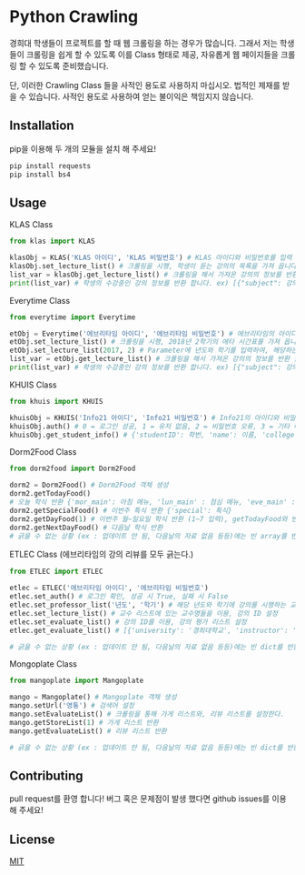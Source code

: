 # Python Crawling
경희대 학생들이 프로젝트를 할 때 웹 크롤링을 하는 경우가 많습니다. 그래서 저는 학생들이 크롤링을 쉽게 할 수 있도록 이를 Class 형태로 제공, 자유롭게 웹 페이지들을 크롤링 할 수 있도록 준비했습니다.

단, 이러한 Crawling Class 들을 사적인 용도로 사용하지 마십시오. 법적인 제재를 받을 수 있습니다.
사적인 용도로 사용하여 얻는 불이익은 책임지지 않습니다.

## Installation
pip을 이용해 두 개의 모듈을 설치 해 주세요!

```bash
pip install requests
pip install bs4
```

## Usage

KLAS Class

```python
from klas import KLAS

klasObj = KLAS('KLAS 아이디', 'KLAS 비밀번호') # KLAS 아이디와 비밀번호를 입력 합니다.
klasObj.set_lecture_list() # 크롤링을 시행, 학생이 듣는 강의의 목록을 가져 옵니다. 성공 시 True, 실패 시 False를 반환합니다.
list_var = klasObj.get_lecture_list() # 크롤링을 해서 가져온 강의의 정보를 반환 합니다.
print(list_var) # 학생의 수강중인 강의 정보를 반환 합니다. ex) [{"subject": 강의명, "subjnum": 학수 번호, "professor": 교수명}, ...]
```

Everytime Class

```python
from everytime import Everytime

etObj = Everytime('에브리타임 아이디', '에브리타임 비밀번호') # 에브리타임의 아이디와 비밀번호를 입력 합니다.
etObj.set_lecture_list() # 크롤링을 시행, 2018년 2학기의 에타 시간표를 가져 옵니다. 성공 시 True, 실패 시 False를 반호나 합니다.
etObj.set_lecture_list(2017, 2) # Parameter에 년도와 학기를 입력하여, 해당하는 년도와 학기의 시간표를 가져올 수 있습니다.
list_var = etObj.get_lecture_list() # 크롤링을 해서 가져온 강의의 정보를 반환 합니다.
print(list_var) # 학생의 수강중인 강의 정보를 반환 합니다. ex) [{"subject": 강의명, "subjnum": 학수 번호, "professor": 교수명}, ...]
```

KHUIS Class

```python
from khuis import KHUIS

khuisObj = KHUIS('Info21 아이디', 'Info21 비밀번호') # Info21의 아이디와 비밀번호를 입력 합니다.
khuisObj.auth() # 0 = 로그인 성공, 1 = 유저 없음, 2 = 비밀번호 오류, 3 = 기타 에러
khuisObj.get_student_info() # {'studentID': 학번, 'name': 이름, 'college': 단과 대학, 'major': 전공, 'birth' : 생년월일}

```

Dorm2Food Class

```python
from dorm2food import Dorm2Food

dorm2 = Dorm2Food() # Dorm2Food 객체 생성
dorm2.getTodayFood()
# 오늘 학식 반환 {'mor_main': 아침 메뉴, 'lun_main' : 점심 메뉴, 'eve_main' : 저녁 메뉴, 'special' : 특식, 'mor_sub' : 체육부 아침, 'lun_sub' : 체육부 점심, ''}
dorm2.getSpecialFood() # 이번주 특식 반환 {'special': 특식}
dorm2.getDayFood(1) # 이번주 월~일요일 학식 반환 (1~7 입력), getTodayFood와 반환 형식은 같다.
dorm2.getNextDayFood() # 다음날 학식 반환
# 긁을 수 없는 상황 (ex : 업데이트 안 됨, 다음날의 자료 없음 등등)에는 빈 array를 반환 한다.
```

ETLEC Class (에브리타임의 강의 리뷰를 모두 긁는다.)

```python
from ETLEC import ETLEC

etlec = ETLEC('에브리타임 아이디', '에브리타임 비밀번호')
etlec.set_auth() # 로그인 확인, 성공 시 True, 실패 시 False
etlec.set_professor_list('년도', '학기') # 해당 년도와 학기에 강의를 시행하는 교수 리스트 설정
etlec.set_lecture_list() # 교수 리스트에 있는 교수명들을 이용, 강의 ID 설정
etlec.set_evaluate_list() # 강의 ID를 이용, 강의 평가 리스트 설정
etlec.get_evaluate_list() # [{'university': '경희대학교', 'instructor': '교수명', 'title': '강의명', 'point': '평점', 'content': '강의 '}]

# 긁을 수 없는 상황 (ex : 업데이트 안 됨, 다음날의 자료 없음 등등)에는 빈 dict를 반환 한다.
```

Mongoplate Class

```python
from mangoplate import Mangoplate

mango = Mangoplate() # Mangoplate 객체 생성
mango.setUrl('영통') # 검색어 설정
mango.setEvaluateList() # 크롤링을 통해 가게 리스트와, 리뷰 리스트를 설정한다. 
mango.getStoreList(1) # 가게 리스트 반환
mango.getEvaluateList() # 리뷰 리스트 반환

# 긁을 수 없는 상황 (ex : 업데이트 안 됨, 다음날의 자료 없음 등등)에는 빈 dict를 반환 한다.
```

## Contributing
pull request를 환영 합니다! 버그 혹은 문제점이 발생 했다면 github issues를 이용 해 주세요!

## License
[MIT](https://choosealicense.com/licenses/mit/)
